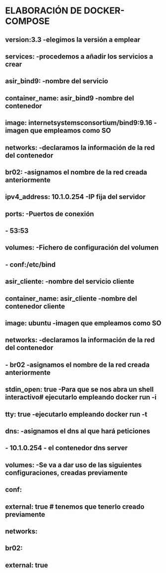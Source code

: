 # ELABORACIÓN DE DOCKER-COMPOSE 
## version:3.3 -elegimos la versión a emplear
## services: -procedemos a añadir los servicios a crear
## asir_bind9: -nombre del servicio
## container_name: asir_bind9 -nombre del contenedor
## image: internetsystemsconsortium/bind9:9.16 -imagen que empleamos como SO
## networks:                -declaramos la información de la red del contenedor
##    br02:                 -asignamos el nombre de la red creada anteriormente
##       ipv4_address: 10.1.0.254       -IP fija del servidor 
##    ports:                            -Puertos de conexión
##      - 53:53
##    volumes:                          -Fichero de configuración del volumen
##      - conf:/etc/bind                
##
## asir_cliente:                    -nombre del servicio cliente
##    container_name: asir_cliente  -nombre del contenedor cliente
##    image: ubuntu                 -imagen que empleamos como SO
##    networks:                     -declaramos la información de la red del contenedor
##      - br02                      -asignamos el nombre de la red creada anteriormente
##    stdin_open: true              -Para que se nos abra un shell interactivo# ejecutarlo empleando docker run -i
##    tty: true                     -ejecutarlo empleando docker run -t
##    dns:                          -asignamos el dns al que hará peticiones
##      - 10.1.0.254                - el contenedor dns server
## volumes:                         -Se va a dar uso de las siguientes configuraciones, creadas previamente
## conf:
##    external: true # tenemos que tenerlo creado previamente
## networks:
##  br02: 
##    external: true

